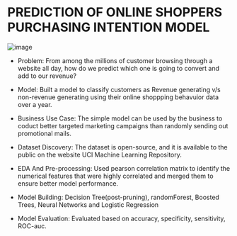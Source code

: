 # PREDICTION OF ONLINE SHOPPERS PURCHASING INTENTION MODEL

![image](https://user-images.githubusercontent.com/84446031/209244731-98abc35a-104d-44c4-b20a-8a45f31505c1.png)


- Problem: From among the millions of customer browsing through a website all day, how do we predict which one is going to convert and add to our revenue?

- Model: Built a model to classify customers as Revenue generating v/s non-revenue generating using their online shoppping behavuior data over a year.
- Business Use Case: The simple model can be used by the business to coduct better targeted marketing campaigns than randomly sending out promotional mails.
- Dataset Discovery: The dataset is open-source, and it is available to the public on the website UCI Machine Learning Repository.
- EDA And Pre-processing: Used pearson correlation matrix to identify the numerical features that were highly correlated and merged them to ensure better model performance.
- Model Building: Decision Tree(post-pruning), randomForest, Boosted Trees, Neural Networks and Logistic Regression
- Model Evaluation: Evaluated based on accuracy, specificity, sensitivity, ROC-auc.
